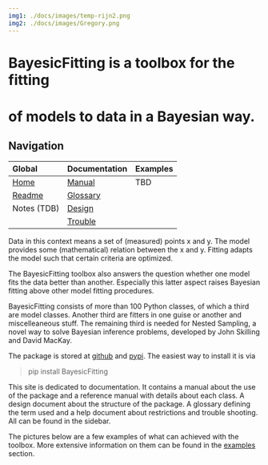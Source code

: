 ```yaml
---
img1: ./docs/images/temp-rijn2.png
img2: ./docs/images/Gregory.png
---
```


# BayesicFitting is a toolbox for the fitting 
# of models to data in a Bayesian way.


## Navigation

| Global | Documentation | Examples
|:-|:-|:-|
| [Home](index.md) | [Manual](./docs/manual.md) | TBD |
| [Readme](./README.md) | [Glossary](./docs/glossary.md) |  |
| Notes (TDB) | [Design](./docs/design.md) |  |
|  | [Trouble](.docs/troubles.md) | |


<p>

Data in this context means a set of (measured) points x and y. 
The model provides some (mathematical) relation between the x and y.
Fitting adapts the model such that certain criteria are optimized.

The BayesicFitting toolbox also answers the question whether one model fits 
the data better than another. Especially this latter aspect raises Bayesian 
fitting above other model fitting procedures.


BayesicFitting consists of more than 100 Python classes, of which a third are model
classes. Another third are fitters in one guise or another and miscelleaneous stuff.
The remaining third is needed for Nested Sampling, a novel way to solve Bayesian
inference problems, developed by John Skilling and David MacKay.

The package is stored at [github](https://github.com/dokester/BayesicFitting)
and [pypi](https://pypi.org/project/BayesicFitting/).
The easiest way to install it is via

> pip install BayesicFitting


This site is dedicated to documentation. It contains a manual about the 
use of the package and a reference manual with details about each class.
A design document about the structure of the package. A glossary
defining the term used and a help document about restrictions and trouble
shooting. All can be found in the sidebar.  

The pictures below are a few examples of what can achieved with the 
toolbox. More extensive information on them can be found in the 
[examples](https://github.com/dokester/BayesicFitting/tree/master/BayesicFitting/examples)
section.






